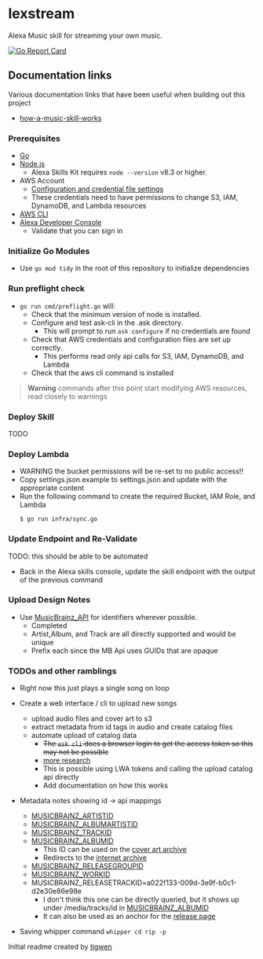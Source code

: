 # lexstream

Alexa Music skill for streaming your own music.

[![Go Report Card](https://goreportcard.com/badge/github.com/mlctrez/lexstream)](https://goreportcard.com/report/github.com/mlctrez/lexstream)

## Documentation links

Various documentation links that have been useful when building out this project

* [how-a-music-skill-works](https://developer.amazon.com/en-US/docs/alexa/music-skills/understand-the-music-skill-api.html#how-a-music-skill-works)

### Prerequisites

* [Go](https://go.dev/doc/install)
* [Node.js](https://nodejs.org/en/download/)
  * Alexa Skills Kit requires `node --version` v8.3 or higher.
* AWS Account
  * [Configuration and credential file settings](https://docs.aws.amazon.com/cli/latest/userguide/cli-configure-files.html)
  * These credentials need to have permissions to change S3, IAM, DynamoDB, and Lambda resources
* [AWS CLI](https://docs.aws.amazon.com/cli/latest/userguide/getting-started-install.html)
* [Alexa Developer Console](https://developer.amazon.com/alexa/console/ask)
  * Validate that you can sign in

### Initialize Go Modules

* Use `go mod tidy` in the root of this repository to initialize dependencies

### Run preflight check

* `go run cmd/preflight.go` will:
  * Check that the minimum version of node is installed.
  * Configure and test ask-cli in the .ask directory.
    * This will prompt to run `ask configure` if no credentials are found 
  * Check that AWS credentials and configuration files are set up correctly.
    * This performs read only api calls for S3, IAM, DynamoDB, and Lambda 
  * Check that the aws cli command is installed

> **Warning** commands after this point start modifying AWS resources, read closely to warnings

### Deploy Skill

TODO

### Deploy Lambda

* WARNING the bucket permissions will be re-set to no public access!!
* Copy settings.json.example to settings.json and update with the appropriate content
* Run the following command to create the required Bucket, IAM Role, and Lambda
    ```shell
  $ go run infra/sync.go
    ```
### Update Endpoint and Re-Validate

TODO: this should be able to be automated
* Back in the Alexa skills console, update the skill endpoint with the output of the previous command

### Upload Design Notes

* Use [MusicBrainz_API](https://musicbrainz.org/doc/MusicBrainz_API) for identifiers wherever possible.
  * Completed
  * Artist,Album, and Track are all directly supported and would be unique
  * Prefix each since the MB Api uses GUIDs that are opaque

### TODOs and other ramblings

* Right now this just plays a single song on loop
* Create a web interface / cli to upload new songs
    * upload audio files and cover art to s3
    * extract metadata from id tags in audio and create catalog files
    * automate upload of catalog data
        * ~~The `ask cli` does a browser login to get the access token so this may not be possible~~
        * [more research](https://developer.amazon.com/en-US/docs/alexa/smapi/get-access-token-smapi.html)
        * This is possible using LWA tokens and calling the upload catalog api directly
        * Add documentation on how this works

* Metadata notes showing id -> api mappings
    * [MUSICBRAINZ_ARTISTID](https://musicbrainz.org/ws/2/artist/7944ed53-2a58-4035-9b93-140a71e41c34?fmt=json)
    * [MUSICBRAINZ_ALBUMARTISTID](https://musicbrainz.org/ws/2/artist/7944ed53-2a58-4035-9b93-140a71e41c34?fmt=json)
    * [MUSICBRAINZ_TRACKID](https://musicbrainz.org/ws/2/recording/de26e48e-1b04-46ad-aa32-8a19a038c173?fmt=json)
    * [MUSICBRAINZ_ALBUMID](https://musicbrainz.org/ws/2/release/fe425df3-1844-397d-95b3-a85528aa98d7?fmt=json&inc=recordings+release-groups)
        * This ID can be used on
          the [cover art archive](https://coverartarchive.org/release/fe425df3-1844-397d-95b3-a85528aa98d7)
        * Redirects to
          the [internet archive](https://ia802607.us.archive.org/26/items/mbid-fe425df3-1844-397d-95b3-a85528aa98d7/index.json)
    * [MUSICBRAINZ_RELEASEGROUPID](https://musicbrainz.org/ws/2/release-group/93ef0ae1-0735-3699-b450-d79bdcb3d0b8?fmt=json)
    * [MUSICBRAINZ_WORKID](https://musicbrainz.org/ws/2/work/ba7d0c33-cb5b-3146-8a51-9d9de8f17ad3?fmt=json)
    * MUSICBRAINZ_RELEASETRACKID=a022f133-009d-3e9f-b0c1-d2e30e86e98e
        * I don't think this one can be directly queried, but it shows up under /media/tracks/id in
          [MUSICBRAINZ_ALBUMID](https://musicbrainz.org/ws/2/release/fe425df3-1844-397d-95b3-a85528aa98d7?fmt=json&inc=recordings+release-groups)
        * It can also be used as an anchor for
          the [release page](https://musicbrainz.org/release/fe425df3-1844-397d-95b3-a85528aa98d7/disc/1#a022f133-009d-3e9f-b0c1-d2e30e86e98e)

* Saving whipper command `whipper cd rip -p`

Initial readme created by [tigwen](https://github.com/mlctrez/tigwen)
